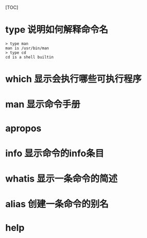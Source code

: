 [TOC]

# type 说明如何解释命令名
```
> type man
man is /usr/bin/man
> type cd
cd is a shell builtin
```
# which 显示会执行哪些可执行程序

# man 显示命令手册

# apropos

# info 显示命令的info条目

# whatis 显示一条命令的简述

# alias 创建一条命令的别名

# help
